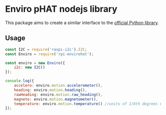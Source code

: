 # Enviro pHAT nodejs library #

This package aims to create a similar interface to the [official Python library](https://github.com/pimoroni/enviro-phat).

## Usage

```js
const I2C = require('raspi-i2c').I2C;
const Enviro = require('rpi-envirohat');

const enviro = new Enviro({
    i2c: new I2C()
});

console.log({
	accelero: enviro.motion.accelerometer(),
	heading: enviro.motion.heading(),
	rawHeading: enviro.motion.raw_heading(),
	magneto: enviro.motion.magnetometer(),
	temperature: enviro.motion.temperature() //units of 1/8th degrees C.
});

```
